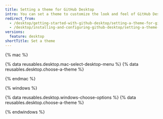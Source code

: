 ```yaml
---
title: Setting a theme for GitHub Desktop
intro: You can set a theme to customize the look and feel of GitHub Desktop.
redirect_from:
  - /desktop/getting-started-with-github-desktop/setting-a-theme-for-github-desktop
  - /desktop/installing-and-configuring-github-desktop/setting-a-theme-for-github-desktop
versions:
  feature: desktop
shortTitle: Set a theme
---
```

{% mac %}

{% data reusables.desktop.mac-select-desktop-menu %}
{% data reusables.desktop.choose-a-theme %}
  
{% endmac %}

{% windows %}

{% data reusables.desktop.windows-choose-options %}
{% data reusables.desktop.choose-a-theme %}

{% endwindows %}
